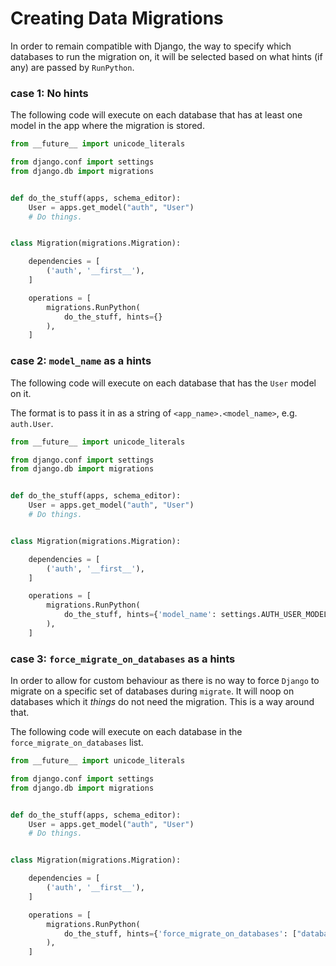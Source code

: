 # Creating Data Migrations

In order to remain compatible with Django, the way to specify which databases to run the migration on, it will be selected based
on what hints (if any) are passed by `RunPython`.

### case 1: No hints

The following code will execute on each database that has at least one model in the app where the migration is stored.

```python
from __future__ import unicode_literals

from django.conf import settings
from django.db import migrations


def do_the_stuff(apps, schema_editor):
    User = apps.get_model("auth", "User")
    # Do things.


class Migration(migrations.Migration):

    dependencies = [
        ('auth', '__first__'),
    ]

    operations = [
        migrations.RunPython(
            do_the_stuff, hints={}
        ),
    ]
```

### case 2: `model_name` as a hints

The following code will execute on each database that has the `User` model on it.

The format is to pass it in as a string of `<app_name>.<model_name>`, e.g. `auth.User`.

```python
from __future__ import unicode_literals

from django.conf import settings
from django.db import migrations


def do_the_stuff(apps, schema_editor):
    User = apps.get_model("auth", "User")
    # Do things.


class Migration(migrations.Migration):

    dependencies = [
        ('auth', '__first__'),
    ]

    operations = [
        migrations.RunPython(
            do_the_stuff, hints={'model_name': settings.AUTH_USER_MODEL}
        ),
    ]
```


### case 3: `force_migrate_on_databases` as a hints

In order to allow for custom behaviour as there is no way to force `Django` to migrate on
a specific set of databases during `migrate`. It will noop on databases which it *things* do not
need the migration. This is a way around that.

The following code will execute on each database in the `force_migrate_on_databases` list.

```python
from __future__ import unicode_literals

from django.conf import settings
from django.db import migrations


def do_the_stuff(apps, schema_editor):
    User = apps.get_model("auth", "User")
    # Do things.


class Migration(migrations.Migration):

    dependencies = [
        ('auth', '__first__'),
    ]

    operations = [
        migrations.RunPython(
            do_the_stuff, hints={'force_migrate_on_databases': ["database_001", "database_003"]}
        ),
    ]
```
